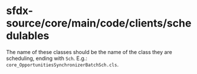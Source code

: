 # sfdx-source/core/main/code/clients/schedulables

The name of these classes should be the name of the class they are scheduling, ending with `Sch`. E.g.: `core_OpportunitiesSynchronizerBatchSch.cls`.
